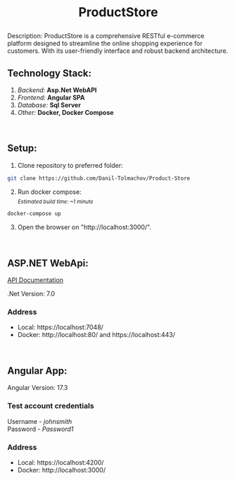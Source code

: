 # <p align="center">ProductStore</p>

Description: ProductStore is a comprehensive RESTful e-commerce platform designed to streamline the online shopping experience for customers. With its user-friendly interface and robust backend architecture.

## Technology Stack:

1. <i>Backend:</i> <b>Asp.Net WebAPI</b>
2. <i>Frontend:</i> <b>Angular SPA</b>
3. <i>Database:</i> <b>Sql Server</b>
4. <i>Other:</i> <b>Docker, Docker Compose</b>

<br>

## Setup:

1. Clone repository to preferred folder:

```sh
git clone https://github.com/Danil-Tolmachov/Product-Store
```

2. Run docker compose:<br>
   <i><sub>Estimated build time: ~1 minute</sub></i>

```sh
docker-compose up
```

3.  Open the browser on "http://localhost:3000/".

<br>

## ASP.NET WebApi:

[API Documentation](ProductStoreApi/README.md)

.Net Version: 7.0

### Address

- Local: https://localhost:7048/
- Docker: http://localhost:80/ and https://localhost:443/

<br>

## Angular App:

Angular Version: 17.3

### Test account credentials

Username - <i>johnsmith</i>
<br>
Password - <i>Password1</i>

### Address

- Local: https://localhost:4200/
- Docker: http://localhost:3000/
